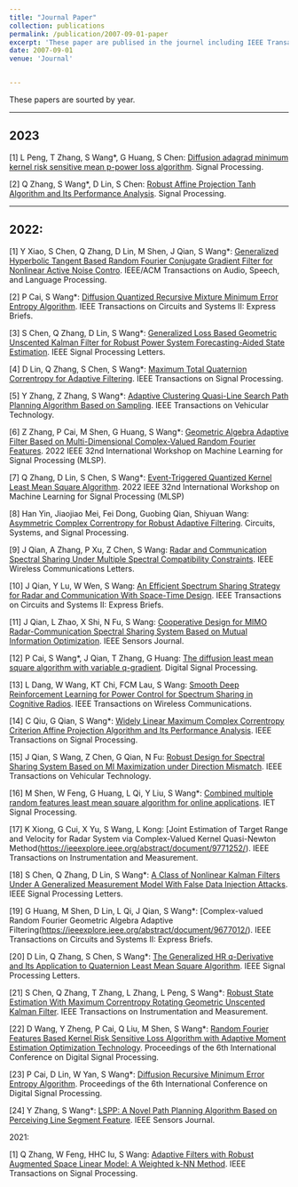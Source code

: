 ```yaml
---
title: "Journal Paper"
collection: publications
permalink: /publication/2007-09-01-paper
excerpt: 'These paper are publised in the journel including IEEE Transactions on Cybernetics, IEEE Transactions on Vehicular Technology, IEEE/ACM Transactions on Audio, Speech, and Language Processing, IEEE Transactions on Signal Processing, IEEE Sensors Journal, IEEE Transactions on Instrumentation and Measurement, IEEE Transactions on Circuits and Systems II: Express Briefs, IEEE Signal Processing Letters, Signal Processing, Digital Signal Processing, Journal of the Franklin Institute, etc. '
date: 2007-09-01
venue: 'Journal'


---
```

These papers are sourted by year.

---
2023
---

[1] L Peng, T Zhang, S Wang*, G Huang, S Chen: [Diffusion adagrad minimum kernel risk sensitive mean p-power loss algorithm](https://doi.org/10.1016/j.sigpro.2022.108773). Signal Processing.

[2] Q Zhang, S Wang*, D Lin, S Chen: [Robust Affine Projection Tanh Algorithm and Its Performance Analysis](https://doi.org/10.1016/j.sigpro.2022.108749). Signal Processing.

---
2022:
---

[1] Y Xiao, S Chen, Q Zhang, D Lin, M Shen, J Qian, S Wang*: [Generalized Hyperbolic Tangent Based Random Fourier Conjugate Gradient Filter for Nonlinear Active Noise Contro](https://ieeexplore.ieee.org/document/9992079). IEEE/ACM Transactions on Audio, Speech, and Language Processing.

[2] P Cai, S Wang*: [Diffusion Quantized Recursive Mixture Minimum Error Entropy Algorithm](https://ieeexplore.ieee.org/abstract/document/9858084/). IEEE Transactions on Circuits and Systems II: Express Briefs.

[3] S Chen, Q Zhang, D Lin, S Wang*: [Generalized Loss Based Geometric Unscented Kalman Filter for Robust Power System Forecasting-Aided State Estimation](https://ieeexplore.ieee.org/abstract/document/9947284/). IEEE Signal Processing Letters.

[4] D Lin, Q Zhang, S Chen, S Wang*: [Maximum Total Quaternion Correntropy for Adaptive Filtering](https://ieeexplore.ieee.org/abstract/document/9921350/). IEEE Transactions on Signal Processing.

[5] Y Zhang, Z Zhang, S Wang*: [Adaptive Clustering Quasi-Line Search Path Planning Algorithm Based on Sampling](https://ieeexplore.ieee.org/abstract/document/9914668). IEEE Transactions on Vehicular Technology.

[6] Z Zhang, P Cai, M Shen, G Huang, S Wang*: [Geometric Algebra Adaptive Filter Based on Multi-Dimensional Complex-Valued Random Fourier Features](https://ieeexplore.ieee.org/abstract/document/9943322). 2022 IEEE 32nd International Workshop on Machine Learning for Signal Processing (MLSP).

[7] Q Zhang, D Lin, S Chen, S Wang*: [Event-Triggered Quantized Kernel Least Mean Square Algorithm](https://ieeexplore.ieee.org/abstract/document/9943327). 2022 IEEE 32nd International Workshop on Machine Learning for Signal Processing (MLSP)

[8] Han Yin, Jiaojiao Mei, Fei Dong, Guobing Qian, Shiyuan Wang: [Asymmetric Complex Correntropy for Robust Adaptive Filtering](https://link.springer.com/article/10.1007/s00034-022-02004-8). Circuits, Systems, and Signal Processing.

[9] J Qian, A Zhang, P Xu, Z Chen, S Wang: [Radar and Communication Spectral Sharing Under Multiple Spectral Compatibility Constraints](https://ieeexplore.ieee.org/abstract/document/9843878). IEEE Wireless Communications Letters.

[10] J Qian, Y Lu, W Wen, S Wang: [An Efficient Spectrum Sharing Strategy for Radar and Communication With Space-Time Design](https://ieeexplore.ieee.org/abstract/document/9843877/). IEEE Transactions on Circuits and Systems II: Express Briefs.

[11] J Qian, L Zhao, X Shi, N Fu, S Wang: [Cooperative Design for MIMO Radar-Communication Spectral Sharing System Based on Mutual Information Optimization](https://ieeexplore.ieee.org/abstract/document/9839446/). IEEE Sensors Journal. 

[12] P Cai, S Wang*, J Qian, T Zhang, G Huang: [The diffusion least mean square algorithm with variable q-gradient](https://doi.org/10.1016/j.dsp.2022.103531). 
Digital Signal Processing.

[13] L Dang, W Wang, KT Chi, FCM Lau, S Wang: [Smooth Deep Reinforcement Learning for Power Control for Spectrum Sharing in Cognitive Radios](https://ieeexplore.ieee.org/abstract/document/9810823/). IEEE Transactions on Wireless Communications.

[14] C Qiu, G Qian, S Wang*: [Widely Linear Maximum Complex Correntropy Criterion Affine Projection Algorithm and Its Performance Analysis](https://ieeexplore.ieee.org/abstract/document/9804868/). IEEE Transactions on Signal Processing.

[15] J Qian, S Wang, Z Chen, G Qian, N Fu: [Robust Design for Spectral Sharing System Based on MI Maximization under Direction Mismatch](https://ieeexplore.ieee.org/abstract/document/9729542/). IEEE Transactions on Vehicular Technology.

[16] M Shen, W Feng, G Huang, L Qi, Y Liu, S Wang*: [Combined multiple random features least mean square algorithm for online applications](https://ietresearch.onlinelibrary.wiley.com/doi/full/10.1049/sil2.12102). IET Signal Processing.

[17] K Xiong, G Cui, X Yu, S Wang, L Kong: [Joint Estimation of Target Range and Velocity for Radar System via Complex-Valued Kernel Quasi-Newton Method(https://ieeexplore.ieee.org/abstract/document/9771252/). IEEE Transactions on Instrumentation and Measurement.

[18] S Chen, Q Zhang, D Lin, S Wang*: [A Class of Nonlinear Kalman Filters Under A Generalized Measurement Model With False Data Injection Attacks](https://ieeexplore.ieee.org/abstract/document/9769947/). IEEE Signal Processing Letters.

[19] G Huang, M Shen, D Lin, L Qi, J Qian, S Wang*: [Complex-valued Random Fourier Geometric Algebra Adaptive Filtering(https://ieeexplore.ieee.org/abstract/document/9677012/). IEEE Transactions on Circuits and Systems II: Express Briefs.

[20] D Lin, Q Zhang, S Chen, S Wang*: [The Generalized HR q-Derivative and Its Application to Quaternion Least Mean Square Algorithm](https://ieeexplore.ieee.org/abstract/document/9735417/). IEEE Signal Processing Letters.

[21] S Chen, Q Zhang, T Zhang, L Zhang, L Peng, S Wang*: [Robust State Estimation With Maximum Correntropy Rotating Geometric Unscented Kalman Filter](https://ieeexplore.ieee.org/abstract/document/9661360/). IEEE Transactions on Instrumentation and Measurement.

[22] D Wang, Y Zheng, P Cai, Q Liu, M Shen, S Wang*: [Random Fourier Features Based Kernel Risk Sensitive Loss Algorithm with Adaptive Moment Estimation Optimization Technology](https://dl.acm.org/doi/abs/10.1145/3529570.3529574). Proceedings of the 6th International Conference on Digital Signal Processing.

[23] P Cai, D Lin, W Yan, S Wang*: [Diffusion Recursive Minimum Error Entropy Algorithm](https://dl.acm.org/doi/abs/10.1145/3529570.3529606). Proceedings of the 6th International Conference on Digital Signal Processing.

[24] Y Zhang, S Wang*: [LSPP: A Novel Path Planning Algorithm Based on Perceiving Line Segment Feature](https://ieeexplore.ieee.org/abstract/document/9625960/). IEEE Sensors Journal.

2021:

[1] Q Zhang, W Feng, HHC Iu, S Wang: [Adaptive Filters with Robust Augmented Space Linear Model: A Weighted k-NN Method](https://ieeexplore.ieee.org/abstract/document/9627816/). IEEE Transactions on Signal Processing.






